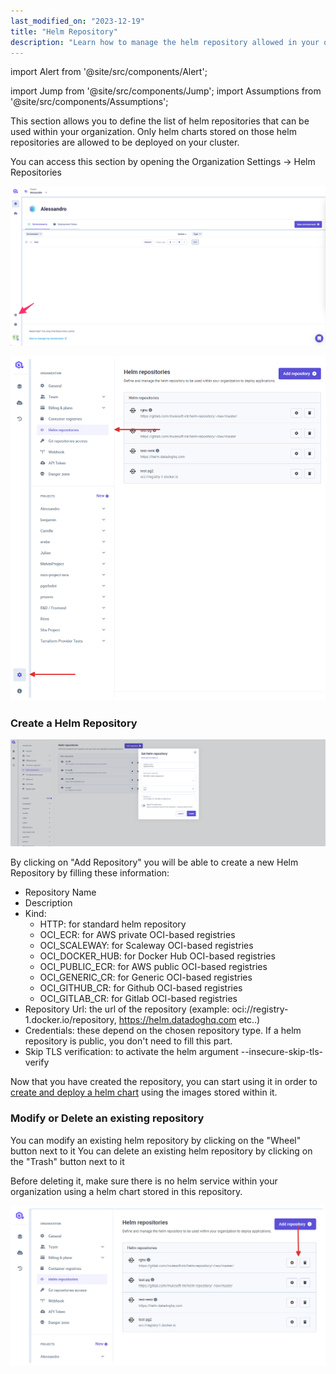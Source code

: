 ```yaml
---
last_modified_on: "2023-12-19"
title: "Helm Repository"
description: "Learn how to manage the helm repository allowed in your organization"
---
```


import Alert from '@site/src/components/Alert';

import Jump from '@site/src/components/Jump';
import Assumptions from '@site/src/components/Assumptions';

This section allows you to define the list of helm repositories that can be used within your organization. Only helm charts stored on those helm repositories are allowed to be deployed on your cluster.

You can access this section by opening the Organization Settings -> Helm Repositories

<p align="center">
  <img src="/img/configuration/organization/access_settings.png" alt="How to access your organization settings" />
</p>

<p align="center">
  <img src="/img/configuration/organization/helm_repository_1.png" alt="Helm" />
</p>

### Create a Helm Repository

<p align="center">
  <img src="/img/configuration/organization/helm_repository_creation.png" alt="Helm" />
</p>

By clicking on "Add Repository" you will be able to create a new Helm Repository by filling these information:
- Repository Name
- Description
- Kind:
  - HTTP: for standard helm repository
  - OCI_ECR: for AWS private OCI-based registries
  - OCI_SCALEWAY: for Scaleway OCI-based registries
  - OCI_DOCKER_HUB: for Docker Hub OCI-based registries
  - OCI_PUBLIC_ECR: for AWS public OCI-based registries
  - OCI_GENERIC_CR: for Generic OCI-based registries
  - OCI_GITHUB_CR: for Github OCI-based registries
  - OCI_GITLAB_CR: for Gitlab OCI-based registries
- Repository Url: the  url of the repository (example: oci://registry-1.docker.io/repository, https://helm.datadoghq.com etc..)
- Credentials: these depend on the chosen repository type. If a helm repository is public, you don't need to fill this part.
- Skip TLS verification: to activate the helm argument --insecure-skip-tls-verify

Now that you have created the repository, you can start using it in order to [create and deploy a helm chart][docs.using-qovery.configuration.helm#deploying-from-a-helm-repository] using the images stored within it.

### Modify or Delete an existing repository
You can modify an existing helm repository by clicking on the "Wheel" button next to it
You can delete an existing helm repository by clicking on the "Trash" button next to it

<Alert type="alert">

Before deleting it, make sure there is no helm service within your organization using a helm chart stored in this repository.

</Alert>

<p align="center">
  <img src="/img/configuration/organization/helm_repository_edit.png" alt="Helm" />
</p>


[docs.using-qovery.configuration.helm#deploying-from-a-helm-repository]: /docs/using-qovery/configuration/helm/#deploying-from-a-helm-repository
